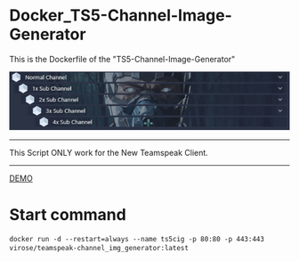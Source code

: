 # Docker_TS5-Channel-Image-Generator
This is the Dockerfile of the "TS5-Channel-Image-Generator"

![Demo2](https://raw.githubusercontent.com/nextscript/TS5-Channel-Image-Generator/master/demo_ch.png)

_______________________________________________________________________________

This Script ONLY work for the New Teamspeak Client.
_______________________________________________________________________________

[DEMO](https://ts5x.cf) 

# Start command 
<pre><code>docker run -d --restart=always --name ts5cig -p 80:80 -p 443:443 virose/teamspeak-channel_img_generator:latest</code></pre>
